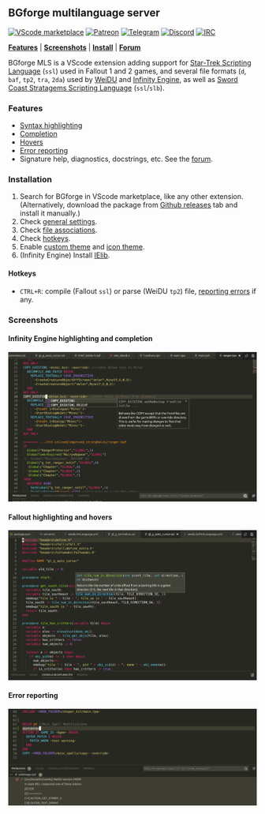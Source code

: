 ## BGforge multilanguage server

[![VScode marketplace](https://img.shields.io/visual-studio-marketplace/i/bgforge.bgforge-mls)](https://marketplace.visualstudio.com/items?itemName=BGforge.bgforge-mls)
[![Patreon](https://img.shields.io/badge/Patreon-donate-FF424D?logo=Patreon&labelColor=141518)](https://www.patreon.com/BGforge)
[![Telegram](https://img.shields.io/badge/telegram-join%20%20%20%20%E2%9D%B1%E2%9D%B1%E2%9D%B1-darkorange?logo=telegram)](https://t.me/bgforge)
[![Discord](https://img.shields.io/discord/420268540700917760?logo=discord&label=discord&color=blue&logoColor=FEE75C)](https://discord.gg/4Yqfggm)
[![IRC](https://img.shields.io/badge/%23IRC-join%20%20%20%20%E2%9D%B1%E2%9D%B1%E2%9D%B1-darkorange)](https://bgforge.net/irc)

[**Features**](#features)
| [**Screenshots**](#screenshots)
| [**Install**](#installation)
| [**Forum**](https://forums.bgforge.net/viewforum.php?f=35)

BGforge MLS is a VScode extension adding support for [Star-Trek Scripting Language](https://falloutmods.fandom.com/wiki/Fallout_1_and_Fallout_2_scripting_-_commands,_reference,_tutorials) (`ssl`) used in Fallout 1 and 2 games, and several file formats (`d`, `baf`, `tp2`, `tra`, `2da`) used by [WeiDU](https://weidu.org/~thebigg/README-WeiDU.html) and [Infinity Engine](https://iesdp.bgforge.net), as well as [Sword Coast Stratagems Scripting Language](https://www.gibberlings3.net/forums/topic/13725-coding-scripts-in-ssl-some-lessons/) (`ssl`/`slb`).

### Features

- [Syntax highlighting](#screenshots)
- [Completion](#infinity-engine-highlighting-and-completion)
- [Hovers](#fallout-highlighting-and-hovers)
- [Error reporting](#error-reporting)
- Signature help, diagnostics, docstrings, etc. See the [forum](https://forums.bgforge.net/viewforum.php?f=35).

### Installation

1. Search for BGforge in VScode marketplace, like any other extension.
   (Alternatively, download the package from [Github releases](https://github.com/BGforgeNet/vscode-bgforge-mls/releases) tab and install it manually.)
1. Check [general settings](docs/settings.md).
1. Check [file associations](docs/file_associations.md).
1. Check [hotkeys](#hotkeys).
1. Enable [custom theme](docs/theme.md) and [icon theme](docs/icon-theme.md).
1. (Infinity Engine) Install [IElib](https://ielib.bgforge.net).

#### Hotkeys

- `CTRL+R`: compile (Fallout `ssl`) or parse (WeiDU `tp2`) file, [reporting errors](#error-reporting) if any.

### Screenshots

#### Infinity Engine highlighting and completion

![infinity highlighting and completion example](docs/infinity.png)

#### Fallout highlighting and hovers

![fallout highlighting and hover example](docs/fallout.png)

#### Error reporting

![error reporting example](docs/error_reporting.png)
